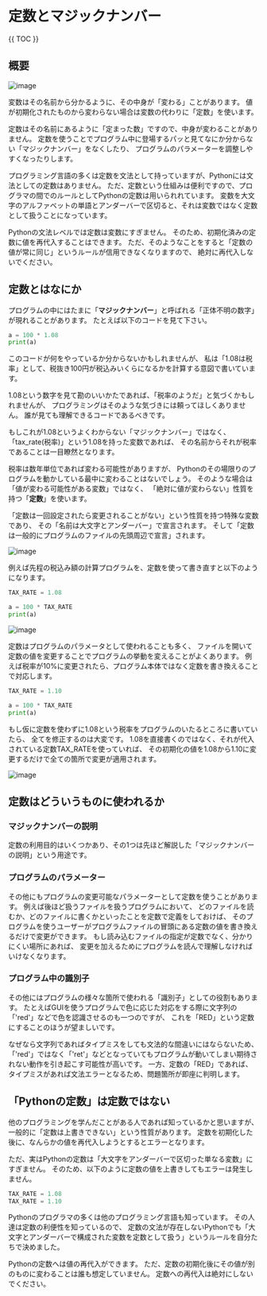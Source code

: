 # 定数とマジックナンバー

{{ TOC }}

## 概要

![image](./0050_image/01.png)

変数はその名前から分かるように、その中身が「変わる」ことがあります。
値が初期化されたものから変わらない場合は変数の代わりに「定数」を使います。

定数はその名前にあるように「定まった数」ですので、中身が変わることがありません。
定数を使うことでプログラム中に登場するパッと見てなにか分からない「マジックナンバー」をなくしたり、
プログラムのパラメーターを調整しやすくなったりします。

プログラミング言語の多くは定数を文法として持っていますが、Pythonには文法としての定数はありません。
ただ、定数という仕組みは便利ですので、プログラマの間でのルールとしてPythonの定数は用いられれています。
変数を大文字のアルファベットの単語とアンダーバーで区切ると、それは変数ではなく定数として扱うことになっています。

Pythonの文法レベルでは定数は変数にすぎません。
そのため、初期化済みの定数に値を再代入することはできます。
ただ、そのようなことをすると「定数の値が常に同じ」というルールが信用できなくなりますので、
絶対に再代入しないでください。

## 定数とはなにか

プログラムの中にはたまに「**マジックナンバー**」と呼ばれる「正体不明の数字」が現れることがあります。
たとえば以下のコードを見て下さい。

```python
a = 100 * 1.08
print(a)
```

このコードが何をやっているか分からないかもしれませんが、
私は「1.08は税率」として、税抜き100円が税込みいくらになるかを計算する意図で書いています。

1.08という数字を見て勘のいいかたであれば、「税率のようだ」と気づくかもしれませんが、
プログラミングはそのような気づきには頼ってほしくありません。
誰が見ても理解できるコードであるべきです。

もしこれが1.08というよくわからない「マジックナンバー」ではなく、
「tax_rate(税率)」という1.08を持った変数であれば、
その名前からそれが税率であることは一目瞭然となります。

税率は数年単位であれば変わる可能性がありますが、
Pythonのその場限りのプログラムを動かしている最中に変わることはないでしょう。
そのような場合は「値が変わる可能性がある変数」ではなく、
「絶対に値が変わらない」性質を持つ「**定数**」を使います。

「定数は一回設定されたら変更されることがない」という性質を持つ特殊な変数であり、
その「名前は大文字とアンダーバー」で宣言されます。
そして「定数は一般的にプログラムのファイルの先頭周辺で宣言」されます。

![image](./0050_image/01.png)

例えば先程の税込み額の計算プログラムを、定数を使って書き直すと以下のようになります。

```python
TAX_RATE = 1.08

a = 100 * TAX_RATE
print(a)
```

![image](./0050_image/02.png)

定数はプログラムのパラメータとして使われることも多く、
ファイルを開いて定数の値を変更することでプログラムの挙動を変えることがよくあります。
例えば税率が10%に変更されたら、プログラム本体ではなく定数を書き換えることで対応します。

```python
TAX_RATE = 1.10

a = 100 * TAX_RATE
print(a)
```

もし仮に定数を使わずに1.08という税率をプログラムのいたるところに書いていたら、
全てを修正するのは大変です。
1.08を直接書くのではなく、それが代入されている定数TAX_RATEを使っていれば、
その初期化の値を1.08から1.10に変更するだけで全ての箇所で変更が適用されます。

![image](./0050_image/03.png)

## 定数はどういうものに使われるか

### マジックナンバーの説明

定数の利用目的はいくつかあり、その1つは先ほど解説した「マジックナンバーの説明」という用途です。

### プログラムのパラメーター

その他にもプログラムの変更可能なパラメーターとして定数を使うことがあります。
例えば後ほど扱うファイルを扱うプログラムにおいて、
どのファイルを読むか、どのファイルに書くかといったことを定数で定義をしておけば、
そのプログラムを使うユーザーがプログラムファイルの冒頭にある定数の値を書き換えるだけで変更ができます。
もし読み込むファイルの指定が定数でなく、分かりにくい場所にあれば、
変更を加えるためにプログラムを読んで理解しなければいけなくなります。

### プログラム中の識別子

その他にはプログラムの様々な箇所で使われる「識別子」としての役割もあります。
たとえばGUIを使うプログラムで色に応じた対応をする際に文字列の「'red'」などで色を認識させるのも一つのですが、
これを「RED」という定数にすることのほうが望ましいです。

なぜなら文字列であればタイプミスをしても文法的な間違いにはならないため、
「'red'」ではなく「'ret'」などとなっていてもプログラムが動いてしまい期待されない動作を引き起こす可能性が高いです。
一方、定数の「RED」であれば、タイプミスがあれば文法エラーとなるため、問題箇所が即座に判明します。


## 「Pythonの定数」は定数ではない

他のプログラミングを学んだことがある人であれば知っているかと思いますが、
一般的に「定数は上書きできない」という性質があります。
定数を初期化した後に、なんらかの値を再代入しようとするとエラーとなります。

ただ、実はPythonの定数は「大文字をアンダーバーで区切った単なる変数」にすぎません。
そのため、以下のように定数の値を上書きしてもエラーは発生しません。

```python
TAX_RATE = 1.08
TAX_RATE = 1.10
```

Pythonのプログラマの多くは他のプログラミング言語も知っています。
その人達は定数の利便性を知っているので、
定数の文法が存在しないPythonでも「大文字とアンダーバーで構成された変数を定数として扱う」というルールを自分たちで決めました。

Pythonの定数へは値の再代入ができます。
ただ、定数の初期化後にその値が別のものに変わることは誰も想定していません。
定数への再代入は絶対にしないでください。
